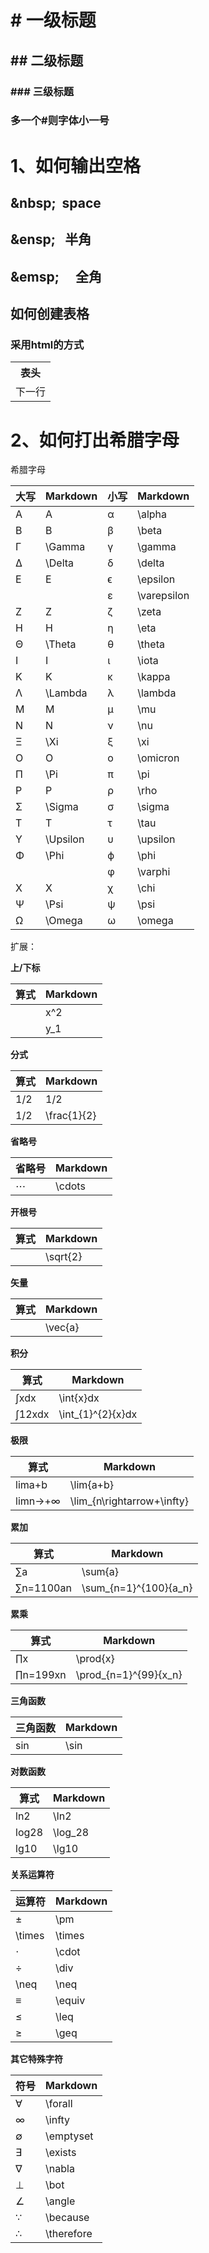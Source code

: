# \# 一级标题
## \#\# 二级标题
### \#\#\# 三级标题
### 多一个\#则字体小一号
# 1、如何输出空格
## \&nbsp; &nbsp;space
## \&ensp; &ensp;半角
## \&emsp; &emsp;全角
## 如何创建表格
### 采用html的方式
<table>
<tr>
<th>表头</th>
</tr>
<tr>
<td>下一行</td>
</tr>
</table>

# 2、如何打出希腊字母
<p>希腊字母</p> 
<table><thead><tr><th>大写</th><th>Markdown</th><th>小写</th><th>Markdown</th></tr></thead><tbody><tr><td>A</td><td>A</td><td>α</td><td>\alpha</td></tr><tr><td>B</td><td>B</td><td>β</td><td>\beta</td></tr><tr><td>Γ</td><td>\Gamma</td><td>γ</td><td>\gamma</td></tr><tr><td>Δ</td><td>\Delta</td><td>δ</td><td>\delta</td></tr><tr><td>E</td><td>E</td><td>ϵ</td><td>\epsilon</td></tr><tr><td> </td><td> </td><td>ε</td><td>\varepsilon</td></tr><tr><td>Z</td><td>Z</td><td>ζ</td><td>\zeta</td></tr><tr><td>H</td><td>H</td><td>η</td><td>\eta</td></tr><tr><td>Θ</td><td>\Theta</td><td>θ</td><td>\theta</td></tr><tr><td>I</td><td>I</td><td>ι</td><td>\iota</td></tr><tr><td>K</td><td>K</td><td>κ</td><td>\kappa</td></tr><tr><td>Λ</td><td>\Lambda</td><td>λ</td><td>\lambda</td></tr><tr><td>M</td><td>M</td><td>μ</td><td>\mu</td></tr><tr><td>N</td><td>N</td><td>ν</td><td>\nu</td></tr><tr><td>Ξ</td><td>\Xi</td><td>ξ</td><td>\xi</td></tr><tr><td>O</td><td>O</td><td>ο</td><td>\omicron</td></tr><tr><td>Π</td><td>\Pi</td><td>π</td><td>\pi</td></tr><tr><td>P</td><td>P</td><td>ρ</td><td>\rho</td></tr><tr><td>Σ</td><td>\Sigma</td><td>σ</td><td>\sigma</td></tr><tr><td>T</td><td>T</td><td>τ</td><td>\tau</td></tr><tr><td>Υ</td><td>\Upsilon</td><td>υ</td><td>\upsilon</td></tr><tr><td>Φ</td><td>\Phi</td><td>ϕ</td><td>\phi</td></tr><tr><td> </td><td> </td><td>φ</td><td>\varphi</td></tr><tr><td>X</td><td>X</td><td>χ</td><td>\chi</td></tr><tr><td>Ψ</td><td>\Psi</td><td>ψ</td><td>\psi</td></tr><tr><td>Ω</td><td>\Omega</td><td>ω</td><td>\omega</td></tr></tbody></table>
<p>扩展&#xff1a;</p> 
<p><strong>上/下标</strong></p> 
<table><thead><tr><th>算式</th><th>Markdown</th></tr></thead><tbody><tr><td> </td><td>x^2</td></tr><tr><td> </td><td>y_1</td></tr></tbody></table>
<p><strong>分式</strong></p> 
<table><thead><tr><th>算式</th><th>Markdown</th></tr></thead><tbody><tr><td>1/2</td><td>1/2</td></tr><tr><td>1/2</td><td>\frac{1}{2}</td></tr></tbody></table>
<p><strong>省略号</strong></p> 
<table><thead><tr><th>省略号</th><th>Markdown</th></tr></thead><tbody><tr><td>⋯</td><td>\cdots</td></tr></tbody></table>
<p><strong>开根号</strong></p> 
<table><thead><tr><th>算式</th><th>Markdown</th></tr></thead><tbody><tr><td></td><td>\sqrt{2}</td></tr></tbody></table>
<p><strong>矢量</strong></p> 
<table><thead><tr><th>算式</th><th>Markdown</th></tr></thead><tbody><tr><td></td><td>\vec{a}</td></tr></tbody></table>
<p><strong>积分</strong></p> 
<table><thead><tr><th>算式</th><th>Markdown</th></tr></thead><tbody><tr><td>∫xdx</td><td>\int{x}dx</td></tr><tr><td>∫12xdx</td><td>\int_{1}^{2}{x}dx</td></tr></tbody></table>
<p><strong>极限</strong></p> 
<table><thead><tr><th>算式</th><th>Markdown</th></tr></thead><tbody><tr><td>lim⁡a&#43;b</td><td>\lim{a&#43;b}</td></tr><tr><td>lim⁡n→&#43;∞</td><td>\lim_{n\rightarrow&#43;\infty}</td></tr></tbody></table>
<p><strong>累加</strong></p> 
<table><thead><tr><th>算式</th><th>Markdown</th></tr></thead><tbody><tr><td>∑a</td><td>\sum{a}</td></tr><tr><td>∑n&#61;1100an</td><td>\sum_{n&#61;1}^{100}{a_n}</td></tr></tbody></table>
<p><strong>累乘</strong></p> 
<table><thead><tr><th>算式</th><th>Markdown</th></tr></thead><tbody><tr><td>∏x</td><td>\prod{x}</td></tr><tr><td>∏n&#61;199xn</td><td>\prod_{n&#61;1}^{99}{x_n}</td></tr></tbody></table>
<p><strong>三角函数</strong></p> 
<table><thead><tr><th>三角函数</th><th>Markdown</th></tr></thead><tbody><tr><td>sin⁡</td><td>\sin</td></tr></tbody></table>
<p><strong>对数函数</strong></p> 
<table><thead><tr><th>算式</th><th>Markdown</th></tr></thead><tbody><tr><td>ln⁡2</td><td>\ln2</td></tr><tr><td>log⁡28</td><td>\log_28</td></tr><tr><td>lg⁡10</td><td>\lg10</td></tr></tbody></table>
<p><strong>关系运算符</strong></p> 
<table><thead><tr><th>运算符</th><th>Markdown</th></tr></thead><tbody><tr><td>±</td><td>\pm</td></tr><tr><td>\times</td><td>\times</td></tr><tr><td>⋅</td><td>\cdot</td></tr><tr><td>÷</td><td>\div</td></tr><tr><td>\neq</td><td>\neq</td></tr><tr><td>≡</td><td>\equiv</td></tr><tr><td>≤</td><td>\leq</td></tr><tr><td>≥</td><td>\geq</td></tr></tbody></table>
<p><strong>其它特殊字符</strong></p> 
<table><thead><tr><th>符号</th><th>Markdown</th></tr></thead><tbody><tr><td>∀</td><td>\forall</td></tr><tr><td>∞</td><td>\infty</td></tr><tr><td>∅</td><td>\emptyset</td></tr><tr><td>∃</td><td>\exists</td></tr><tr><td>∇</td><td>\nabla</td></tr><tr><td>⊥</td><td>\bot</td></tr><tr><td>∠</td><td>\angle</td></tr><tr><td>∵</td><td>\because</td></tr><tr><td>∴</td><td>\therefore</td></tr></tbody></table>
